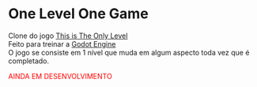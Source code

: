 # One Level One Game
Clone do jogo <a href="https://armorgames.com/play/4309/this-is-the-only-level">This is The Only Level</a></br>
Feito para treinar a <a href="https://godotengine.org/">Godot Engine</a></br>
O jogo se consiste em 1 nível que muda em algum aspecto toda vez que é completado.</br>
<p style="color:red;">AINDA EM DESENVOLVIMENTO</p>
